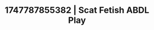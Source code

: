 ---
categories:
- Immersive passion
- Vore fantasy
- Artistic control
- Bi-curious stories
- Erotic slow burn
image: /assets/images/1747787855382.jpg
layout: post
seo:
  description: Featured content with premium ABDL Play, Scat Fetish. HD images available.
  keywords: ABDL Play, Scat Fetish
  og_image: /assets/images/1747787855382.jpg
  schema_type: VisualArtwork
tags:
- ABDL Play
- Scat Fetish
- '#1747787855382'
title: 1747787855382 | Scat Fetish ABDL Play
---